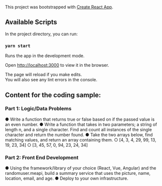 This project was bootstrapped with [Create React App](https://github.com/facebook/create-react-app).

## Available Scripts

In the project directory, you can run:

### `yarn start`

Runs the app in the development mode.<br />

Open [http://localhost:3000](http://localhost:3000) to view it in the browser.

The page will reload if you make edits.<br />
You will also see any lint errors in the console.

## Content for the coding sample:

### Part 1: Logic/Data Problems

● Write a function that returns true or false based on if the passed value is an even number.
● Write a function that takes in two parameters; a string of length n, and a single character. Find and count all instances of the single character and return the number found.
● Take the two arrays below, find matching values, and return an array containing them.
○ [4, 3, 4, 29, 99, 13, 19, 23, 34]
○ [3, 45, 57, 0, 94, 23, 24, 34]

### Part 2: Front End Development

● Using the framework/library of your choice (React, Vue, Angular) and the randomuser.me​api, build a summary service that uses the picture, name, location, email, and age.
● Deploy to your own infrastructure.

